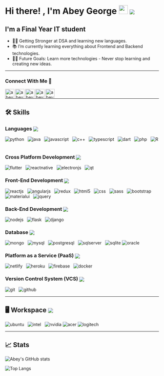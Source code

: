 # Hi there! , I'm Abey George <img src="https://media.giphy.com/media/hvRJCLFzcasrR4ia7z/giphy.gif" width="29px" /> <img align="center" src="https://komarev.com/ghpvc/?username=gabey14&color=red&style=plastic&label=VISITORS" />




## I'm a Final Year IT student
- 👨‍💻 Getting Stronger at DSA and learning new languages.
- 📚 I’m currently learning everything about Frontend and Backend technologies.
- 💪🏼 Future Goals: Learn more technologies - Never stop learning and creating new ideas. <br />
---

### Connect With Me 📝

[<img align="left" alt="abey | LinkedIn" height="30px" src="https://img.icons8.com/nolan/64/linkedin.png"/>][linkedin]
[<img align="left" alt="abey | Twitter" height="30px" src="https://img.icons8.com/nolan/64/twitter-squared.png"/>][twitter]
[<img align="left" alt="abey | Instagram" height="30px" src="https://img.icons8.com/nolan/64/instagram-new.png"/>][instagram]
[<img align="left" alt="abey | Github" height="30px" src="https://img.icons8.com/nolan/64/github.png"/>][github]
[<img align="left" alt="abey | Gmail" height="30px" src="https://img.icons8.com/nolan/64/gmail.png"/>][gmail]
<br />

---

## 🛠️ Skills

### Languages <img align="center" src="https://img.icons8.com/nolan/32/programming.png"/>

![python](https://img.icons8.com/color/64/000000/python.png?style=for-the-badge&logo=python&logoColor=white) &nbsp;
![java](https://img.icons8.com/color/64/000000/java-coffee-cup-logo.png?style=for-the-badge&logo=java&logoColor=white) &nbsp;
![javascript](https://img.icons8.com/color/64/000000/javascript.png?style=for-the-badge&logo=javascript&logoColor=white) &nbsp;
![c++](https://img.icons8.com/color/64/000000/c-plus-plus-logo.png?style=for-the-badge&logo=c++&logoColor=white) &nbsp;
![typescript](https://img.icons8.com/color/64/000000/typescript.png?style=for-the-badge&logo=typescript&logoColor=white) &nbsp;
![dart](https://img.icons8.com/color/64/000000/dart.png?style=for-the-badge&logo=dart&logoColor=white) &nbsp;
![php](https://img.icons8.com/officel/64/000000/php-logo.png?style=for-the-badge&logo=php&logoColor=white) &nbsp;
![R](https://img.icons8.com/windows/64/4a90e2/r-project.png?style=for-the-badge&logo=c++&logoColor=white) &nbsp;

### Cross Platform Development <img align="center" src="https://img.icons8.com/nolan/32/computer.png"/>

![flutter](https://img.icons8.com/color/64/000000/flutter.png?style=for-the-badge&logo=flutter&logoColor=white) &nbsp;
![reactnative](https://img.icons8.com/color/64/000000/react-native.png?style=for-the-badge&logo=reactnative&logoColor=white) &nbsp;
![electronjs](https://www.vectorlogo.zone/logos/electronjs/electronjs-icon.svg?style=for-the-badge&logo=reactnative&logoColor=white) &nbsp;
![qt](https://img.icons8.com/ios-filled/64/26e07f/qt.png?style=for-the-badge&logo=reactnative&logoColor=white) &nbsp;


### Front-End Development <img align="center" src="https://img.icons8.com/nolan/32/source-code.png"/>

![reactjs](https://img.icons8.com/plasticine/64/000000/react.png?style=for-the-badge&logo=reactjs&logoColor=white) &nbsp;
![angularjs](https://img.icons8.com/color/64/000000/angularjs.png?style=for-the-badge&logo=angularjs&logoColor=white) &nbsp;
![redux](https://img.icons8.com/color/64/000000/redux.png?style=for-the-badge&logo=redux&logoColor=white) &nbsp;
![html5](https://img.icons8.com/color/64/000000/html-5--v1.png?style=for-the-badge&logo=html5&logoColor=white) &nbsp;
![css](https://img.icons8.com/color/64/000000/css3.png?style=for-the-badge&logo=css3&logoColor=white) &nbsp;
![sass](https://img.icons8.com/color/64/000000/sass.png?style=for-the-badge&logo=sass&logoColor=white) &nbsp;
![bootstrap](https://img.icons8.com/color/64/000000/bootstrap.png?style=for-the-badge&logo=bootstrap&logoColor=white) &nbsp;
![materialui](https://img.icons8.com/color/64/000000/material-ui.png?style=for-the-badge&logo=materialui&logoColor=white) &nbsp;
![jquery](https://img.icons8.com/ios-filled/64/4a90e2/jquery.png?style=for-the-badge&logo=jquery&logoColor=white) &nbsp;

### Back-End Development <img align="center" src="https://img.icons8.com/nolan/32/backend-development.png"/>
![nodejs](https://img.icons8.com/color/64/000000/nodejs.png?style=for-the-badge&logo=nodejs&logoColor=white) &nbsp;
![flask](https://img.icons8.com/nolan/64/ffffff/flask.png?style=for-the-badge&logo=flask&logoColor=white) &nbsp;
![django](https://img.icons8.com/color/64/000000/django.png?style=for-the-badge&logo=django&logoColor=white)

### Database  <img align="center" src="https://img.icons8.com/nolan/32/database.png"/>
![mongo](https://img.icons8.com/color/64/000000/mongodb.png?style=for-the-badge&logo=mongo&logoColor=white) &nbsp;
![mysql](https://img.icons8.com/color/64/000000/mysql-logo.png?style=for-the-badge&logo=mysql&logoColor=white) &nbsp;
![postgresql](https://img.icons8.com/color/64/000000/postgreesql.png?style=for-the-badge&logo=postgresql&logoColor=white) &nbsp;
![sqlserver](https://img.icons8.com/color/64/000000/microsoft-sql-server.png?style=for-the-badge&logo=sqlserver&logoColor=white) &nbsp;
![sqlite](https://www.vectorlogo.zone/logos/sqlite/sqlite-icon.svg?style=for-the-badge&logo=reactnative&logoColor=white) 
![oracle](https://img.icons8.com/plasticine/64/000000/oracle-pl-sql--v3.png?style=for-the-badge&logo=oracle&logoColor=white) 
 
### Platform as a Service (PaaS)  <img align="center" src="https://img.icons8.com/nolan/32/cloud-sync.png"/>
![netlify](https://www.vectorlogo.zone/logos/netlify/netlify-icon.svg?style=for-the-badge&logo=netlify&logoColor=white) &nbsp;
![heroku](https://img.icons8.com/color/64/000000/heroku.png?style=for-the-badge&logo=heroku&logoColor=white) &nbsp;
![firebase](https://img.icons8.com/color/64/000000/firebase.png?style=for-the-badge&logo=firebase&logoColor=white) &nbsp;
![docker](https://img.icons8.com/color/64/000000/docker.png?style=for-the-badge&logo=docker&logoColor=white) &nbsp;

### Version Control System (VCS) <img align="center" src="https://img.icons8.com/nolan/32/server.png"/>
![git](https://img.icons8.com/color/64/000000/git.png?style=for-the-badge&logo=git&logoColor=white) &nbsp;
![github](https://img.icons8.com/material-sharp/64/000000/github.png?style=for-the-badge&logo=github&logoColor=white)

---

## 🖥️ Workspace <img align="center" src="https://img.icons8.com/nolan/32/linux--v2.png"/>
![ubuntu](https://img.icons8.com/color/64/000000/ubuntu--v1.png?style=for-the-badge&logo=ubuntu&logoColor=white) &nbsp;
![intel](https://www.vectorlogo.zone/logos/intel/intel-icon.svg?style=for-the-badge&logo=intel&logoColor=white) &nbsp;
![nvidia](https://img.icons8.com/fluent/64/000000/nvidia.png?style=for-the-badge&logo=nvidia&logoColor=white) 
![acer](https://www.vectorlogo.zone/logos/acer/acer-ar21.svg?style=for-the-badge&logo=acer&logoColor=white)
![logitech](https://img.icons8.com/nolan/60/4a90e2/logitech.png?style=for-the-badge&logo=logitech&logoColor=white)

---

## 📈 Stats
![Abey's GitHub stats](https://github-readme-stats.vercel.app/api?username=gabey14&count_private=true&theme=blueberry&show_icons=true&hide_border=true&border_radius=20%)

![Top Langs](https://github-readme-stats.vercel.app/api/top-langs/?username=gabey14&layout=compact&theme=blueberry&show_icons=true&hide_border=true&border_radius=20%&langs_count=8)



[linkedin]: https://linkedin.com/in/gabey14
[twitter]: https://twitter.com/Abeygeorge14
[instagram]: https://www.instagram.com/g_abey
[github]: https://github.com/gabey14
[gmail]: mailto:abeygeorge14@gmail.com
